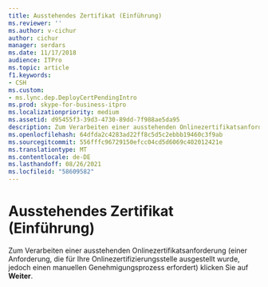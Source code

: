 ```yaml
---
title: Ausstehendes Zertifikat (Einführung)
ms.reviewer: ''
ms.author: v-cichur
author: cichur
manager: serdars
ms.date: 11/17/2018
audience: ITPro
ms.topic: article
f1.keywords:
- CSH
ms.custom:
- ms.lync.dep.DeployCertPendingIntro
ms.prod: skype-for-business-itpro
ms.localizationpriority: medium
ms.assetid: d95455f3-39d3-4730-89dd-7f988ae5da95
description: Zum Verarbeiten einer ausstehenden Onlinezertifikatsanforderung (einer Anforderung, die für Ihre Onlinezertifizierungsstelle ausgestellt wurde, jedoch einen manuellen Genehmigungsprozess erfordert) klicken Sie auf Weiter.
ms.openlocfilehash: 64dfda2c4283ad22ff8c5d5c2ebbb19460c3f9ab
ms.sourcegitcommit: 556fffc96729150efcc04cd5d6069c402012421e
ms.translationtype: MT
ms.contentlocale: de-DE
ms.lasthandoff: 08/26/2021
ms.locfileid: "58609582"
---
```

# <a name="pending-certificate-intro"></a>Ausstehendes Zertifikat (Einführung)
 
Zum Verarbeiten einer ausstehenden Onlinezertifikatsanforderung (einer Anforderung, die für Ihre Onlinezertifizierungsstelle ausgestellt wurde, jedoch einen manuellen Genehmigungsprozess erfordert) klicken Sie auf **Weiter**.
  

